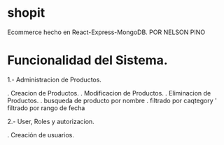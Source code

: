 # shopit
Ecommerce hecho en React-Express-MongoDB.
POR NELSON PINO

Funcionalidad del Sistema.
==========================

1.- Administracion de Productos.

. Creacion de Productos.
. Modificacion de Productos.
. Eliminacion de Productos.
. busqueda de producto por nombre
. filtrado por caqtegory
' filtrado por rango de fecha

2.- User, Roles y autorizacion.

. Creación de usuarios.
